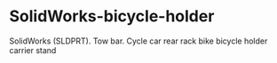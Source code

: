 # SolidWorks-bicycle-holder
SolidWorks (SLDPRT). Tow bar. Cycle car rear rack bike bicycle holder carrier stand
